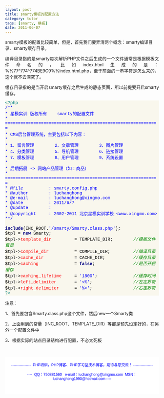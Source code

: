 ```yaml
---
layout: post
title: smarty模板的配置方法
category: tutor
tags: [smarty, 模板]
date: 2011-06-07
---
```

<p>smarty模板的配置比较简单，但是，首先我们要弄清两个概念：smarty编译目录、smarty缓存目录。</p>
<p style="text-align: justify;">编译目录指的是smarty每次解析PHP文件之后生成的一个文件通常是根据模板文件命名的，比如index.html生成的是：%%77^774^774BE9C9%%index.html.php，至于前面的一串字符是怎么来的，这个就不去深究了。</p>
<p style="text-align: justify;">缓存目录指的是当开启smarty缓存之后生成的静态页面，所以前提要开启smarty缓存。</p>
<div id="codee_html" style="background-color: rgb(249, 247, 237);">
<div class="source" style="font-family: &quot;[object HTMLOptionElement]&quot;,&quot;Consolas&quot;,&quot;Lucida Console&quot;,&quot;Courier New&quot;; color: rgb(0, 0, 0); background-color: rgb(249, 247, 237);"><span style="color: rgb(0, 128, 128);">&lt;?php</span><br />
<span style="color: rgb(0, 0, 255);">/**</span><br />
<span style="color: rgb(0, 0, 255);"> * 星模实训 版权所有&nbsp;&nbsp;&nbsp; smarty的配置文件&nbsp;&nbsp;&nbsp;&nbsp;&nbsp;&nbsp;&nbsp;&nbsp;&nbsp;&nbsp;&nbsp;&nbsp; </span><br />
<span style="color: rgb(0, 0, 255);"> * ============================================================</span><br />
<span style="color: rgb(0, 0, 255);"> * CMS后台管理系统，主要包括以下内容：</span><br />
<span style="color: rgb(0, 0, 255);"> *</span><br />
<span style="color: rgb(0, 0, 255);"> * 1、留言管理&nbsp;&nbsp;&nbsp;&nbsp;&nbsp;&nbsp;&nbsp; 2、文章管理&nbsp;&nbsp;&nbsp;&nbsp;&nbsp;&nbsp;&nbsp; 3、图片管理</span><br />
<span style="color: rgb(0, 0, 255);"> * 4、分类管理&nbsp;&nbsp;&nbsp;&nbsp;&nbsp;&nbsp;&nbsp; 5、导航管理&nbsp;&nbsp;&nbsp;&nbsp;&nbsp;&nbsp;&nbsp; 6、链接管理</span><br />
<span style="color: rgb(0, 0, 255);"> * 7、模板管理&nbsp;&nbsp;&nbsp;&nbsp;&nbsp;&nbsp;&nbsp; 8、用户管理&nbsp;&nbsp;&nbsp;&nbsp;&nbsp;&nbsp;&nbsp; 9、系统设置</span><br />
<span style="color: rgb(0, 0, 255);"> *</span><br />
<span style="color: rgb(0, 0, 255);"> * 后期拓展 -&gt; 网站产品管理（如：商品）</span><br />
<span style="color: rgb(0, 0, 255);"> * ============================================================</span><br />
<span style="color: rgb(0, 0, 255);"> * @file&nbsp;&nbsp;&nbsp;&nbsp;&nbsp;&nbsp;&nbsp;&nbsp;&nbsp; : smarty.config.php</span><br />
<span style="color: rgb(0, 0, 255);"> * @author&nbsp;&nbsp;&nbsp;&nbsp;&nbsp;&nbsp;&nbsp; : luchanghong</span><br />
<span style="color: rgb(0, 0, 255);"> * @e-mail&nbsp;&nbsp;&nbsp;&nbsp;&nbsp;&nbsp;&nbsp; : luchanghong@xingmo.com</span><br />
<span style="color: rgb(0, 0, 255);"> * @date&nbsp;&nbsp;&nbsp;&nbsp;&nbsp;&nbsp;&nbsp;&nbsp;&nbsp; : 2011/6/7</span><br />
<span style="color: rgb(0, 0, 255);"> * @update&nbsp;&nbsp;&nbsp;&nbsp;&nbsp;&nbsp;&nbsp; : </span><br />
<span style="color: rgb(0, 0, 255);"> * @copyright&nbsp;&nbsp;&nbsp;&nbsp; : 2002-2011 北京星模实训学校 &lt;www.xingmo.com&gt;</span><br />
<span style="color: rgb(0, 0, 255);">**/</span><br />
<br />
<span style="color: rgb(0, 0, 128); font-weight: bold;">include</span>(<span style="color: rgb(0, 0, 0);">INC_ROOT</span><span style="color: rgb(0, 0, 0);">.</span><span style="color: rgb(0, 0, 255);">'/smarty/Smarty.class.php'</span>);<br />
<span style="color: rgb(0, 0, 0);">$tpl</span> <span style="color: rgb(0, 0, 0);">=</span> <span style="color: rgb(0, 0, 128); font-weight: bold;">new</span> <span style="color: rgb(0, 0, 0);">Smarty</span>;<br />
<span style="color: rgb(0, 0, 0);">$tpl</span><span style="color: rgb(0, 0, 0);">-&gt;</span><span style="color: rgb(255, 0, 0);">template_dir</span>&nbsp;&nbsp;&nbsp;&nbsp;&nbsp;&nbsp;&nbsp;&nbsp; <span style="color: rgb(0, 0, 0);">=</span> <span style="color: rgb(0, 0, 0);">TEMPLATE_DIR</span>;&nbsp;&nbsp;&nbsp;&nbsp;&nbsp;&nbsp;&nbsp; <span style="color: rgb(0, 136, 0); font-style: italic;">//模板文件目录</span><br />
<span style="color: rgb(0, 0, 0);">$tpl</span><span style="color: rgb(0, 0, 0);">-&gt;</span><span style="color: rgb(255, 0, 0);">compile_dir</span>&nbsp;&nbsp;&nbsp;&nbsp;&nbsp;&nbsp;&nbsp; &nbsp; <span style="color: rgb(0, 0, 0);">=</span> <span style="color: rgb(0, 0, 0);">COMPILE_DIR</span>;&nbsp;&nbsp;&nbsp;&nbsp;&nbsp;&nbsp;&nbsp;&nbsp; <span style="color: rgb(0, 136, 0); font-style: italic;">//编译目录</span><br />
<span style="color: rgb(0, 0, 0);">$tpl</span><span style="color: rgb(0, 0, 0);">-&gt;</span><span style="color: rgb(255, 0, 0);">cache_dir</span>&nbsp;&nbsp;&nbsp;&nbsp;&nbsp;&nbsp;&nbsp;&nbsp;&nbsp;&nbsp;&nbsp; <span style="color: rgb(0, 0, 0);">=</span> <span style="color: rgb(0, 0, 0);">CACHE_DIR</span>; &nbsp;&nbsp;&nbsp;&nbsp;&nbsp;&nbsp;&nbsp;&nbsp;&nbsp; <span style="color: rgb(0, 136, 0); font-style: italic;">//缓存目录</span><br />
<span style="color: rgb(0, 0, 0);">$tpl</span><span style="color: rgb(0, 0, 0);">-&gt;</span><span style="color: rgb(255, 0, 0);">caching</span>&nbsp;&nbsp;&nbsp;&nbsp;&nbsp;&nbsp;&nbsp;&nbsp;&nbsp;&nbsp;&nbsp;&nbsp;&nbsp; <span style="color: rgb(0, 0, 0);">=</span> <span style="color: rgb(0, 0, 128); font-weight: bold;">false</span>;&nbsp;&nbsp;&nbsp;&nbsp;&nbsp;&nbsp;&nbsp;&nbsp;&nbsp;&nbsp;&nbsp;&nbsp;&nbsp;&nbsp; <span style="color: rgb(0, 136, 0); font-style: italic;">//是否开启缓存</span><br />
<span style="color: rgb(0, 0, 0);">$tpl</span><span style="color: rgb(0, 0, 0);">-&gt;</span><span style="color: rgb(255, 0, 0);">caching_lifetime</span>&nbsp;&nbsp;&nbsp;&nbsp; <span style="color: rgb(0, 0, 0);">=</span> <span style="color: rgb(0, 0, 255);">'1800'</span>;&nbsp;&nbsp;&nbsp;&nbsp;&nbsp;&nbsp;&nbsp;&nbsp;&nbsp;&nbsp;&nbsp;&nbsp;&nbsp; <span style="color: rgb(0, 136, 0); font-style: italic;">//缓存时间</span><br />
<span style="color: rgb(0, 0, 0);">$tpl</span><span style="color: rgb(0, 0, 0);">-&gt;</span><span style="color: rgb(255, 0, 0);">left_delimiter</span>&nbsp;&nbsp;&nbsp;&nbsp;&nbsp;&nbsp; <span style="color: rgb(0, 0, 0);">=</span> <span style="color: rgb(0, 0, 255);">'&lt;%'</span>;&nbsp;&nbsp;&nbsp;&nbsp;&nbsp;&nbsp;&nbsp;&nbsp;&nbsp;&nbsp;&nbsp;&nbsp;&nbsp;&nbsp;&nbsp; <span style="color: rgb(0, 136, 0); font-style: italic;">//左定界符</span><br />
<span style="color: rgb(0, 0, 0);">$tpl</span><span style="color: rgb(0, 0, 0);">-&gt;</span><span style="color: rgb(255, 0, 0);">right_delimiter</span>&nbsp;&nbsp;&nbsp;&nbsp;&nbsp; <span style="color: rgb(0, 0, 0);">=</span> <span style="color: rgb(0, 0, 255);">'%&gt;'</span>;&nbsp;&nbsp;&nbsp;&nbsp;&nbsp;&nbsp;&nbsp;&nbsp;&nbsp;&nbsp;&nbsp;&nbsp;&nbsp;&nbsp;&nbsp; <span style="color: rgb(0, 136, 0); font-style: italic;">//右定界符</span><br />
<span style="color: rgb(0, 128, 128);">?&gt;</span></div>
</div>
<p style="text-align: justify;">注意：</p>
<p style="text-align: justify;">1、首先要包含Smarty.class.php这个文件，然后new一个Smarty类</p>
<p style="text-align: justify;">2、上面用到的常量（INC_ROOT、TEMPLATE_DIR）等都是预先设定好的，在另外一个配置文件中</p>
<p style="text-align: justify;">3、根据实际的站点目录结构进行配置，不必太死板</p>
<p style="text-align: justify;">&nbsp;</p>
<div style="background-color: rgb(255, 255, 255); padding-top: 5px; padding-right: 5px; padding-bottom: 5px; padding-left: 5px; margin-top: 0px; margin-right: 0px; margin-bottom: 0px; margin-left: 0px; font-family: Arial, Verdana, sans-serif; font-size: 12px; ">
<p style="text-align: center;"><span style="color: rgb(0, 0, 255);">----------------&nbsp; PHP培训，PHP博客、PHP学习型技术博客，期待与您交流！ ----------------<br />
<br />
----&nbsp; QQ：750881560&nbsp;&nbsp; e-mail：luchanghong@xingmo.com&nbsp; MSN：luchanghong1990@hotmail.com ----</span></p>
<p style="text-align: center;">&nbsp;</p>
</div>

